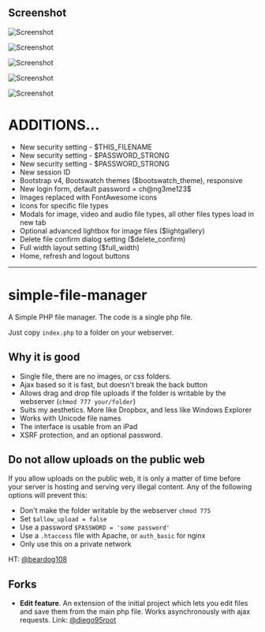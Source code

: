 ## Screenshot

![Screenshot](https://raw.github.com/xcartmods/simple-file-manager/master/screenshot.jpg "Screenshot")

![Screenshot](https://raw.github.com/xcartmods/simple-file-manager/master/screenshot2.jpg "Screenshot")

![Screenshot](https://raw.github.com/xcartmods/simple-file-manager/master/screenshot_3.jpg "Screenshot")

![Screenshot](https://raw.github.com/xcartmods/simple-file-manager/master/screenshot_4.jpg "Screenshot")

![Screenshot](https://raw.github.com/xcartmods/simple-file-manager/master/screenshot_5.jpg "Screenshot")

# ADDITIONS...

- New security setting - $THIS_FILENAME
- New security setting - $PASSWORD_STRONG
- New security setting - $PASSWORD_STRONG
- New session ID
- Bootstrap v4, Bootswatch themes ($bootswatch_theme), responsive
- New login form, default password = ch@ng3me123$
- Images replaced with FontAwesome icons
- Icons for specific file types
- Modals for image, video and audio file types, all other files types load in new tab
- Optional advanced lightbox for image files ($lightgallery)
- Delete file confirm dialog setting ($delete_confirm)
- Full width layout setting ($full_width)
- Home, refresh and logout buttons

---

simple-file-manager
===================

A Simple PHP file manager.  The code is a single php file.  

Just copy `index.php` to a folder on your webserver.  

## Why it is good

- Single file, there are no images, or css folders.  
- Ajax based so it is fast, but doesn't break the back button
- Allows drag and drop file uploads if the folder is writable by the webserver (`chmod 777 your/folder`)
- Suits my aesthetics.  More like Dropbox, and less like Windows Explorer
- Works with Unicode file names
- The interface is usable from an iPad
- XSRF protection, and an optional password.

## Do not allow uploads on the public web

If you allow uploads on the public web, it is only a matter of time before your server is hosting and serving very illegal content. Any of the following options will prevent this:
 - Don't make the folder writable by the webserver `chmod 775`
 - Set `$allow_upload = false`
 - Use a password `$PASSWORD = 'some password'`
 - Use a `.htaccess` file with Apache, or `auth_basic` for nginx
 - Only use this on a private network

HT: [@beardog108](https://github.com/beardog108)

## Forks

- **Edit feature**. An extension of the initial project which lets you edit files and save them from the main php file. Works asynchronously with ajax requests. Link: [@diego95root](https://github.com/diego95root/File-manager-php)


